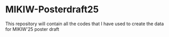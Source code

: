 # MIKIW-Posterdraft25

This repository will contain all the codes that I have used to create the data for MIKIW'25 poster draft
